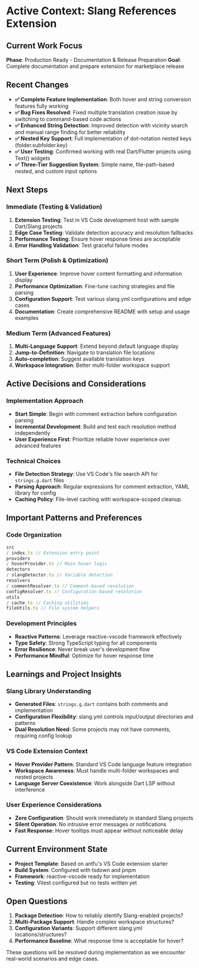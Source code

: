 # Active Context: Slang References Extension

## Current Work Focus
**Phase**: Production Ready - Documentation & Release Preparation
**Goal**: Complete documentation and prepare extension for marketplace release

## Recent Changes
- **✅ Complete Feature Implementation**: Both hover and string conversion features fully working
- **✅ Bug Fixes Resolved**: Fixed multiple translation creation issue by switching to command-based code actions
- **✅ Enhanced String Detection**: Improved detection with vicinity search and manual range finding for better reliability
- **✅ Nested Key Support**: Full implementation of dot-notation nested keys (folder.subfolder.key)
- **✅ User Testing**: Confirmed working with real Dart/Flutter projects using Text() widgets
- **✅ Three-Tier Suggestion System**: Simple name, file-path-based nested, and custom input options

## Next Steps

### Immediate (Testing & Validation)
1. **Extension Testing**: Test in VS Code development host with sample Dart/Slang projects
2. **Edge Case Testing**: Validate detection accuracy and resolution fallbacks
3. **Performance Testing**: Ensure hover response times are acceptable
4. **Error Handling Validation**: Test graceful failure modes

### Short Term (Polish & Optimization)
1. **User Experience**: Improve hover content formatting and information display
2. **Performance Optimization**: Fine-tune caching strategies and file parsing
3. **Configuration Support**: Test various slang.yml configurations and edge cases
4. **Documentation**: Create comprehensive README with setup and usage examples

### Medium Term (Advanced Features)
1. **Multi-Language Support**: Extend beyond default language display
2. **Jump-to-Definition**: Navigate to translation file locations
3. **Auto-completion**: Suggest available translation keys
4. **Workspace Integration**: Better multi-folder workspace support

## Active Decisions and Considerations

### Implementation Approach
- **Start Simple**: Begin with comment extraction before configuration parsing
- **Incremental Development**: Build and test each resolution method independently
- **User Experience First**: Prioritize reliable hover experience over advanced features

### Technical Choices
- **File Detection Strategy**: Use VS Code's file search API for `strings.g.dart` files
- **Parsing Approach**: Regular expressions for comment extraction, YAML library for config
- **Caching Policy**: File-level caching with workspace-scoped cleanup

## Important Patterns and Preferences

### Code Organization
```typescript
src
/ index.ts // Extension entry point
providers
/ hoverProvider.ts // Main hover logic
detectors
/ slangDetector.ts // Variable detection
resolvers
/ commentResolver.ts // Comment-based resolution
configResolver.ts // Configuration-based resolution
utils
/ cache.ts // Caching utilities
fileUtils.ts // File system helpers
```

### Development Principles
- **Reactive Patterns**: Leverage reactive-vscode framework effectively
- **Type Safety**: Strong TypeScript typing for all components
- **Error Resilience**: Never break user's development flow
- **Performance Mindful**: Optimize for hover response time

## Learnings and Project Insights

### Slang Library Understanding
- **Generated Files**: `strings.g.dart` contains both comments and implementation
- **Configuration Flexibility**: slang.yml controls input/output directories and patterns
- **Dual Resolution Need**: Some projects may not have comments, requiring config lookup

### VS Code Extension Context
- **Hover Provider Pattern**: Standard VS Code language feature integration
- **Workspace Awareness**: Must handle multi-folder workspaces and nested projects
- **Language Server Coexistence**: Work alongside Dart LSP without interference

### User Experience Considerations
- **Zero Configuration**: Should work immediately in standard Slang projects
- **Silent Operation**: No intrusive error messages or notifications
- **Fast Response**: Hover tooltips must appear without noticeable delay

## Current Environment State
- **Project Template**: Based on antfu's VS Code extension starter
- **Build System**: Configured with tsdown and pnpm
- **Framework**: reactive-vscode ready for implementation
- **Testing**: Vitest configured but no tests written yet

## Open Questions
1. **Package Detection**: How to reliably identify Slang-enabled projects?
2. **Multi-Package Support**: Handle complex workspace structures?
3. **Configuration Variants**: Support different slang.yml locations/structures?
4. **Performance Baseline**: What response time is acceptable for hover?

These questions will be resolved during implementation as we encounter real-world scenarios and edge cases.
